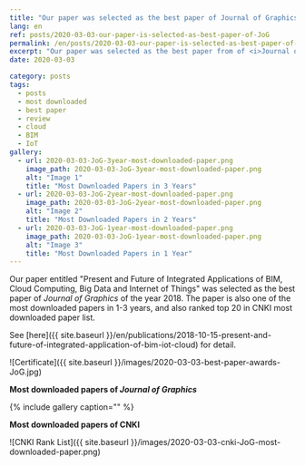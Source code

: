 ```yaml
---
title: "Our paper was selected as the best paper of Journal of Graphics"
lang: en
ref: posts/2020-03-03-our-paper-is-selected-as-best-paper-of-JoG
permalink: /en/posts/2020-03-03-our-paper-is-selected-as-best-paper-of-JoG
excerpt: "Our paper was selected as the best paper from of <i>Journal of Graphics</i>, and is one of the most downloaded papers in 1-3 years"
date: 2020-03-03

category: posts
tags:
  - posts
  - most downloaded
  - best paper
  - review
  - cloud
  - BIM
  - IoT
gallery:
  - url: 2020-03-03-JoG-3year-most-downloaded-paper.png
    image_path: 2020-03-03-JoG-3year-most-downloaded-paper.png
    alt: "Image 1"
    title: "Most Downloaded Papers in 3 Years"
  - url: 2020-03-03-JoG-2year-most-downloaded-paper.png
    image_path: 2020-03-03-JoG-2year-most-downloaded-paper.png
    alt: "Image 2"
    title: "Most Downloaded Papers in 2 Years"
  - url: 2020-03-03-JoG-1year-most-downloaded-paper.png
    image_path: 2020-03-03-JoG-1year-most-downloaded-paper.png
    alt: "Image 3"
    title: "Most Downloaded Papers in 1 Year"
---
```


Our paper entitled "Present and Future of Integrated Applications of BIM, Cloud Computing, Big Data and Internet of Things" was selected as the best paper of _Journal of Graphics_ of the year 2018. The paper is also one of the most downloaded papers in 1-3 years, and also ranked top 20 in CNKI most downloaded paper list.

See [here]({{ site.baseurl }}/en/publications/2018-10-15-present-and-future-of-integrated-application-of-bim-iot-cloud) for detail.

![Certificate]({{ site.baseurl }}/images/2020-03-03-best-paper-awards-JoG.jpg)

**Most downloaded papers of _Journal of Graphics_**

{% include gallery caption="" %}

**Most downloaded papers of CNKI**

![CNKI Rank List]({{ site.baseurl }}/images/2020-03-03-cnki-JoG-most-downloaded-paper.png)